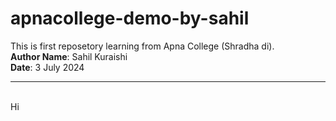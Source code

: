 # apnacollege-demo-by-sahil
This is first reposetory learning from Apna College (Shradha di).<br>
<b>Author Name</b>: Sahil Kuraishi<br>
<b>Date</b>: 3 July 2024
<hr><br>
Hi
